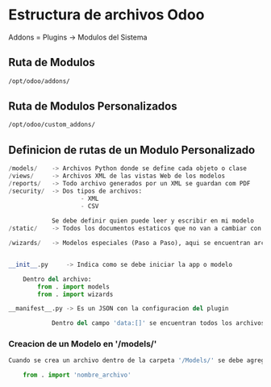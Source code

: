 # Estructura de archivos Odoo
Addons = Plugins -> Modulos del Sistema

## Ruta de Modulos
```bash
/opt/odoo/addons/
```

## Ruta de Modulos Personalizados
```bash
/opt/odoo/custom_addons/
```

## Definicion de rutas de un Modulo Personalizado
```python
/models/    -> Archivos Python donde se define cada objeto o clase
/views/     -> Archivos XML de las vistas Web de los modelos
/reports/   -> Todo archivo generados por un XML se guardan com PDF 
/security/  -> Dos tipos de archivos:
                    - XML
                    - CSV
                
            Se debe definir quien puede leer y escribir en mi modelo
/static/    -> Todos los documentos estaticos que no van a cambiar con el tiempo. Ej: Imagenes

/wizards/   -> Modelos especiales (Paso a Paso), aqui se encuentran archivos.py y archivos.xml


__init__.py     -> Indica como se debe iniciar la app o modelo

    Dentro del archivo:
        from . import models
        from . import wizards

__manifest__.py -> Es un JSON con la configuracion del plugin

            Dentro del campo 'data:[]' se encuentran todos los archivos XML y CSV que se van a usar en el plugin personalizado
```

### Creacion de un Modelo en '/models/'
```python
Cuando se crea un archivo dentro de la carpeta '/Models/' se debe agregar al __init__.py de la siguiente forma:

    from . import 'nombre_archivo'
```
